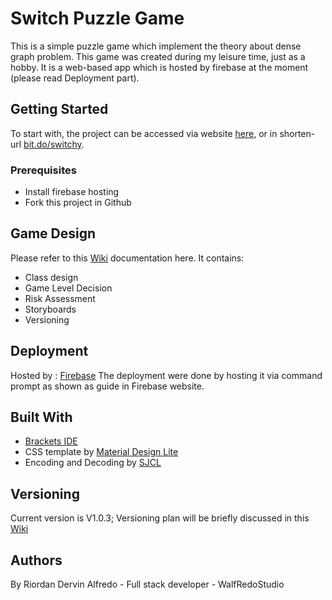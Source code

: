 # Switch Puzzle Game
This is a simple puzzle game which implement the theory about dense graph problem. This game was created during my leisure time, just as a hobby. It is a web-based app which is hosted by firebase at the moment (please read Deployment part). 

## Getting Started
To start with, the project can be accessed via website [here](https://switch-pttp.firebaseapp.com), or in shorten-url [bit.do/switchy](https://bit.do/switchy). 

### Prerequisites
* Install firebase hosting 
* Fork this project in Github

## Game Design
Please refer to this [Wiki](https://github.com/riordanalfredo/Switchy/wiki) documentation here. It contains:
* Class design
* Game Level Decision
* Risk Assessment
* Storyboards
* Versioning

## Deployment
Hosted by : [Firebase](https://firebase.google.com/)
The deployment were done by hosting it via command prompt as shown as guide in Firebase website.

## Built With
* [Brackets IDE](http://brackets.io/)
* CSS template by [Material Design Lite](https://getmdl.io)
* Encoding and Decoding by [SJCL](https://github.com/bitwiseshiftleft/sjcl)

## Versioning
Current version is V1.0.3; Versioning plan will be briefly discussed in this [Wiki](https://github.com/riordanalfredo/Switchy/wiki/Version)

## Authors
By Riordan Dervin Alfredo - Full stack developer - WalfRedoStudio
